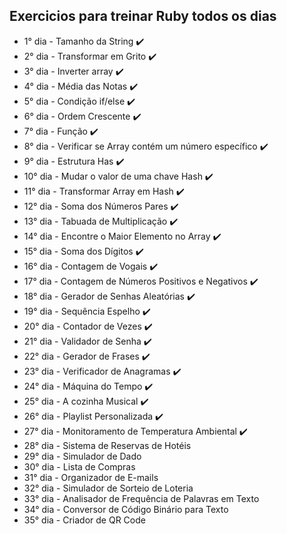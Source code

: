 ## Exercicios para treinar Ruby todos os dias ##

- 1° dia - Tamanho da String :heavy_check_mark:
- 2° dia - Transformar em Grito :heavy_check_mark:
- 3° dia - Inverter array :heavy_check_mark:
- 4° dia - Média das Notas :heavy_check_mark:
- 5° dia - Condição if/else :heavy_check_mark:
- 6° dia - Ordem Crescente :heavy_check_mark:
- 7° dia - Função :heavy_check_mark:
- 8° dia - Verificar se Array contém um número específico :heavy_check_mark:
- 9° dia - Estrutura Has :heavy_check_mark:
- 10° dia - Mudar o valor de uma chave Hash :heavy_check_mark:
- 11° dia - Transformar Array em Hash :heavy_check_mark:
- 12° dia - Soma dos Números Pares  :heavy_check_mark:
- 13° dia - Tabuada de Multiplicação :heavy_check_mark:
- 14° dia - Encontre o Maior Elemento no Array :heavy_check_mark:
- 15° dia - Soma dos Dígitos :heavy_check_mark:
- 16° dia - Contagem de Vogais :heavy_check_mark:
- 17° dia - Contagem de Números Positivos e Negativos :heavy_check_mark:
- 18° dia - Gerador de Senhas Aleatórias :heavy_check_mark:
- 19° dia - Sequência Espelho :heavy_check_mark:
- 20° dia - Contador de Vezes :heavy_check_mark:
- 21° dia - Validador de Senha :heavy_check_mark:
- 22° dia - Gerador de Frases :heavy_check_mark:
- 23° dia - Verificador de Anagramas :heavy_check_mark:
- 24° dia - Máquina do Tempo :heavy_check_mark:
- 25° dia - A cozinha Musical :heavy_check_mark:
- 26° dia - Playlist Personalizada :heavy_check_mark:
- 27° dia -  Monitoramento de Temperatura Ambiental :heavy_check_mark:
- 28° dia - Sistema de Reservas de Hotéis
- 29° dia - Simulador de Dado
- 30° dia - Lista de Compras
- 31° dia - Organizador de E-mails
- 32° dia - Simulador de Sorteio de Loteria
- 33° dia - Analisador de Frequência de Palavras em Texto
- 34° dia - Conversor de Código Binário para Texto
- 35° dia - Criador de QR Code
